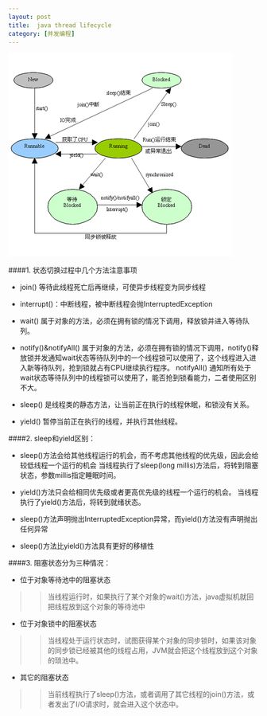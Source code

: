```yaml
---
layout: post
title:  java thread lifecycle
category: [并发编程]
---
```




![Alt text](/images/thread.jpg)

####1.	状态切换过程中几个方法注意事项

* join() 等待此线程死亡后再继续，可使异步线程变为同步线程

* interrupt()：中断线程，被中断线程会抛InterruptedException

* wait()  属于对象的方法，必须在拥有锁的情况下调用，释放锁并进入等待队列。

* notify()&notifyAll()   属于对象的方法，必须在拥有锁的情况下调用，notify()释放锁并发通知wait状态等待队列中的一个线程锁可以使用了，这个线程进入进入新等待队列，抢到锁就占有CPU继续执行程序。
notifyAll() 通知所有处于wait状态等待队列中的线程锁可以使用了，能否抢到锁看能力，二者使用区别不大。


* sleep() 是线程类的静态方法，让当前正在执行的线程休眠，和锁没有关系。

* yield() 暂停当前正在执行的线程，并执行其他线程。

####2.	sleep和yield区别：

* sleep()方法会给其他线程运行的机会，而不考虑其他线程的优先级，因此会给较低线程一个运行的机会
当线程执行了sleep(long millis)方法后，将转到阻塞状态，参数millis指定睡眠时间。

* yield()方法只会给相同优先级或者更高优先级的线程一个运行的机会。 
当线程执行了yield()方法后，将转到就绪状态。 

* sleep()方法声明抛出InterruptedException异常，而yield()方法没有声明抛出任何异常 

* sleep()方法比yield()方法具有更好的移植性 


####3.	阻塞状态分为三种情况： 

* 位于对象等待池中的阻塞状态

>>当线程运行时，如果执行了某个对象的wait()方法，java虚拟机就回把线程放到这个对象的等待池中 

* 位于对象锁中的阻塞状态

>>当线程处于运行状态时，试图获得某个对象的同步锁时，如果该对象的同步锁已经被其他的线程占用，JVM就会把这个线程放到这个对象的琐池中。 

* 其它的阻塞状态

>>当前线程执行了sleep()方法，或者调用了其它线程的join()方法，或者发出了I/O请求时，就会进入这个状态中。

  



 